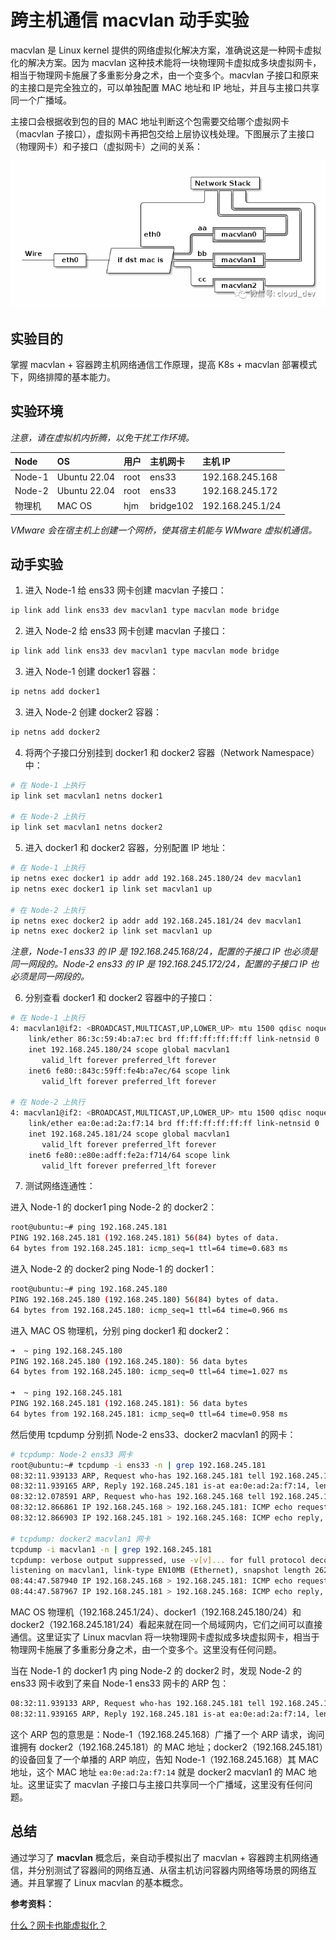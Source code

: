 # 跨主机通信 macvlan 动手实验

macvlan 是 Linux kernel 提供的网络虚拟化解决方案，准确说这是一种网卡虚拟化的解决方案。因为 macvlan 这种技术能将一块物理网卡虚拟成多块虚拟网卡，相当于物理网卡施展了多重影分身之术，由一个变多个。macvlan 子接口和原来的主接口是完全独立的，可以单独配置 MAC 地址和 IP 地址，并且与主接口共享同一个广播域。

主接口会根据收到包的目的 MAC 地址判断这个包需要交给哪个虚拟网卡（macvlan 子接口），虚拟网卡再把包交给上层协议栈处理。下图展示了主接口（物理网卡）和子接口（虚拟网卡）之间的关系：

![macvlan](./assets/93c52349da352d6v.png)

## 实验目的

掌握 macvlan + 容器跨主机网络通信工作原理，提高 K8s + macvlan 部署模式下，网络排障的基本能力。

## 实验环境

*注意，请在虚拟机内折腾，以免干扰工作环境。*

| Node | OS | 用户 | 主机网卡 | 主机 IP |
| :---- | :---- | :---- | :---- | :---- |
| Node-1 | Ubuntu 22.04 | root | ens33 | 192.168.245.168 |
| Node-2 | Ubuntu 22.04 | root | ens33 | 192.168.245.172 |
| 物理机 | MAC OS | hjm | bridge102 | 192.168.245.1/24 |

*VMware 会在宿主机上创建一个网桥，使其宿主机能与 WMware 虚拟机通信。*

## 动手实验

1. 进入 Node-1 给 ens33 网卡创建 macvlan 子接口：

```bash
ip link add link ens33 dev macvlan1 type macvlan mode bridge
```

2. 进入 Node-2 给 ens33 网卡创建 macvlan 子接口：

```bash
ip link add link ens33 dev macvlan1 type macvlan mode bridge
```

3. 进入 Node-1 创建 docker1 容器：

```bash
ip netns add docker1
```

3. 进入 Node-2 创建 docker2 容器：

```bash
ip netns add docker2
```

4. 将两个子接口分别挂到 docker1 和 docker2 容器（Network Namespace）中：

```bash
# 在 Node-1 上执行
ip link set macvlan1 netns docker1

# 在 Node-2 上执行
ip link set macvlan1 netns docker2
```

5. 进入 docker1 和 docker2 容器，分别配置 IP 地址：

```bash
# 在 Node-1 上执行
ip netns exec docker1 ip addr add 192.168.245.180/24 dev macvlan1
ip netns exec docker1 ip link set macvlan1 up

# 在 Node-2 上执行
ip netns exec docker2 ip addr add 192.168.245.181/24 dev macvlan1
ip netns exec docker2 ip link set macvlan1 up
```

*注意，Node-1 ens33 的 IP 是 192.168.245.168/24，配置的子接口 IP 也必须是同一网段的。Node-2 ens33 的 IP 是 192.168.245.172/24，配置的子接口 IP 也必须是同一网段的。*

6. 分别查看 docker1 和 docker2 容器中的子接口：

```bash
# 在 Node-1 上执行
4: macvlan1@if2: <BROADCAST,MULTICAST,UP,LOWER_UP> mtu 1500 qdisc noqueue state UP group default qlen 1000
    link/ether 86:3c:59:4b:a7:ec brd ff:ff:ff:ff:ff:ff link-netnsid 0
    inet 192.168.245.180/24 scope global macvlan1
       valid_lft forever preferred_lft forever
    inet6 fe80::843c:59ff:fe4b:a7ec/64 scope link
       valid_lft forever preferred_lft forever

# 在 Node-2 上执行
4: macvlan1@if2: <BROADCAST,MULTICAST,UP,LOWER_UP> mtu 1500 qdisc noqueue state UP group default qlen 1000
    link/ether ea:0e:ad:2a:f7:14 brd ff:ff:ff:ff:ff:ff link-netnsid 0
    inet 192.168.245.181/24 scope global macvlan1
       valid_lft forever preferred_lft forever
    inet6 fe80::e80e:adff:fe2a:f714/64 scope link
       valid_lft forever preferred_lft forever
```

7. 测试网络连通性：

进入 Node-1 的 docker1 ping Node-2 的 docker2：

```bash
root@ubuntu:~# ping 192.168.245.181
PING 192.168.245.181 (192.168.245.181) 56(84) bytes of data.
64 bytes from 192.168.245.181: icmp_seq=1 ttl=64 time=0.683 ms
```

进入 Node-2 的 docker2 ping Node-1 的 docker1：

```bash
root@ubuntu:~# ping 192.168.245.180
PING 192.168.245.180 (192.168.245.180) 56(84) bytes of data.
64 bytes from 192.168.245.180: icmp_seq=1 ttl=64 time=0.966 ms
```

进入 MAC OS 物理机，分别 ping docker1 和 docker2：

```bash
➜  ~ ping 192.168.245.180
PING 192.168.245.180 (192.168.245.180): 56 data bytes
64 bytes from 192.168.245.180: icmp_seq=0 ttl=64 time=1.027 ms

➜  ~ ping 192.168.245.181
PING 192.168.245.181 (192.168.245.181): 56 data bytes
64 bytes from 192.168.245.181: icmp_seq=0 ttl=64 time=0.958 ms
```

然后使用 tcpdump 分别抓 Node-2 ens33、docker2 macvlan1 的网卡：

```bash
# tcpdump: Node-2 ens33 网卡
root@ubuntu:~# tcpdump -i ens33 -n | grep 192.168.245.181
08:32:11.939133 ARP, Request who-has 192.168.245.181 tell 192.168.245.168, length 46
08:32:11.939165 ARP, Reply 192.168.245.181 is-at ea:0e:ad:2a:f7:14, length 28
08:32:12.078591 ARP, Request who-has 192.168.245.168 tell 192.168.245.181, length 28
08:32:12.866861 IP 192.168.245.168 > 192.168.245.181: ICMP echo request, id 9, seq 7, length 64
08:32:12.866903 IP 192.168.245.181 > 192.168.245.168: ICMP echo reply, id 9, seq 7, length 64

# tcpdump: docker2 macvlan1 网卡
tcpdump -i macvlan1 -n | grep 192.168.245.181
tcpdump: verbose output suppressed, use -v[v]... for full protocol decode
listening on macvlan1, link-type EN10MB (Ethernet), snapshot length 262144 bytes
08:44:47.587940 IP 192.168.245.168 > 192.168.245.181: ICMP echo request, id 16, seq 1, length 64
08:44:47.587967 IP 192.168.245.181 > 192.168.245.168: ICMP echo reply, id 16, seq 1, length 64
```

MAC OS 物理机（192.168.245.1/24）、docker1（192.168.245.180/24）和 docker2（192.168.245.181/24）看起来就在同一个局域网内，它们之间可以直接通信。这里证实了 Linux macvlan 将一块物理网卡虚拟成多块虚拟网卡，相当于物理网卡施展了多重影分身之术，由一个变多个。这里没有任何问题。

当在 Node-1 的 docker1 内 ping Node-2 的 docker2 时，发现 Node-2 的 ens33 网卡收到了来自 Node-1 ens33 网卡的 ARP 包：

```bash
08:32:11.939133 ARP, Request who-has 192.168.245.181 tell 192.168.245.168, length 46
08:32:11.939165 ARP, Reply 192.168.245.181 is-at ea:0e:ad:2a:f7:14, length 28
```

这个 ARP 包的意思是：Node-1（192.168.245.168）广播了一个 ARP 请求，询问谁拥有 docker2（192.168.245.181）的 MAC 地址；docker2（192.168.245.181）的设备回复了一个单播的 ARP 响应，告知 Node-1（192.168.245.168）其 MAC 地址，这个 MAC 地址 `ea:0e:ad:2a:f7:14` 就是 docker2 macvlan1 的 MAC 地址。这里证实了 macvlan 子接口与主接口共享同一个广播域，这里没有任何问题。

## 总结

通过学习了 **macvlan** 概念后，亲自动手模拟出了 macvlan + 容器跨主机网络通信，并分别测试了容器间的网络互通、从宿主机访问容器内网络等场景的网络互通。并且掌握了 Linux macvlan 的基本概念。

**参考资料：**

[什么？网卡也能虚拟化？](https://mp.weixin.qq.com/s?__biz=MzI1OTY2MzMxOQ==&amp;mid=2247485246&amp;idx=1&amp;sn=c42a3618c357ebf5f6b7b7ce78ae568f&amp;chksm=ea743386dd03ba90ad65940321385f68f9315fec16d82a08efa12c18501d8cadf95cf9e614a2&amp;scene=21#wechat_redirect)
